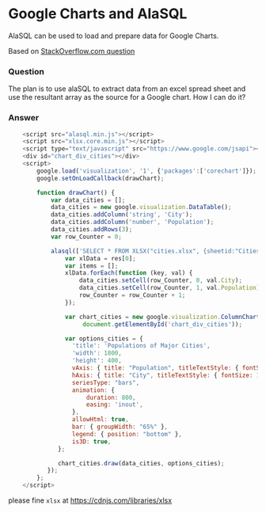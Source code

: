 # Google Charts and AlaSQL

AlaSQL can be used to load and prepare data for Google Charts.

Based on [StackOverflow.com question](http://stackoverflow.com/questions/28999581/alasql-and-google-charts/29010186#29010186)

### Question

The plan is to use alaSQL to extract data from an excel spread sheet and use the resultant array as the source for a Google chart. How I can do it?

### Answer

```js
    <script src="alasql.min.js"></script>
    <script src="xlsx.core.min.js"></script>
    <script type="text/javascript" src="https://www.google.com/jsapi"></script>
    <div id="chart_div_cities"></div>
    <script>
        google.load('visualization', '1', {'packages':['corechart']});
        google.setOnLoadCallback(drawChart);

        function drawChart() {
            var data_cities = [];
            data_cities = new google.visualization.DataTable();
            data_cities.addColumn('string', 'City');
            data_cities.addColumn('number', 'Population');
            data_cities.addRows(3);
            var row_Counter = 0;

            alasql(['SELECT * FROM XLSX("cities.xlsx", {sheetid:"Cities", range:"A1:B4"})']).then(function(res){
            	var xlData = res[0];
                var items = [];
                xlData.forEach(function (key, val) {
                    data_cities.setCell(row_Counter, 0, val.City);
                    data_cities.setCell(row_Counter, 1, val.Population);
                    row_Counter = row_Counter + 1;
                });

                var chart_cities = new google.visualization.ColumnChart(
                     document.getElementById('chart_div_cities'));

                var options_cities = {
                  'title': 'Populations of Major Cities',
                  'width': 1800,
                  'height': 400,
                  vAxis: { title: "Population", titleTextStyle: { fontSize: 16, bold: true, italic: false } },
                  hAxis: { title: "City", titleTextStyle: { fontSize: 16, bold: true, italic: false } },
                  seriesType: "bars",
                  animation: {
                      duration: 800,
                      easing: 'inout',
                  },
                  allowHtml: true,
                  bar: { groupWidth: "65%" },
                  legend: { position: "bottom" },
                  is3D: true,
              };

              chart_cities.draw(data_cities, options_cities);
           });
        };
    </script>

```

please fine `xlsx` at https://cdnjs.com/libraries/xlsx